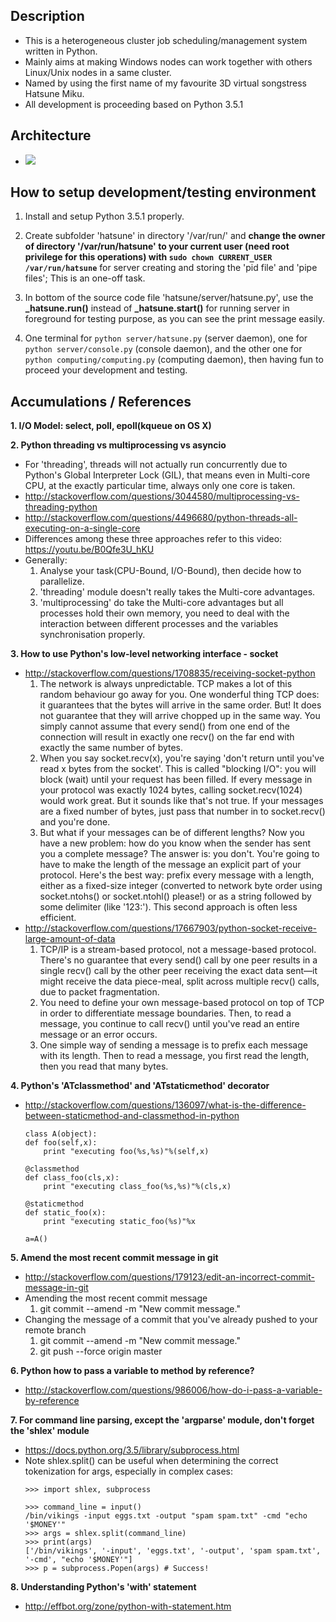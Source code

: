 ## Description
- This is a heterogeneous cluster job scheduling/management system written in Python.
- Mainly aims at making Windows nodes can work together with others Linux/Unix nodes in a same cluster.
- Named by using the first name of my favourite 3D virtual songstress Hatsune Miku.
- All development is proceeding based on Python 3.5.1

## Architecture
- <img src="hatsune.png"/>

## How to setup development/testing environment
1. Install and setup Python 3.5.1 properly.

2. Create subfolder 'hatsune' in directory '/var/run/' and **change the owner of directory '/var/run/hatsune' to your current user (need root privilege for this operations) with `sudo chown CURRENT_USER /var/run/hatsune`** for server creating and storing the 'pid file' and 'pipe files'; This is an one-off task.

3. In bottom of the source code file 'hatsune/server/hatsune.py', use the **_hatsune.run()** instead of **_hatsune.start()** for running server in foreground for testing purpose, as you can see the print message easily.

4. One terminal for `python server/hatsune.py` (server daemon), one for `python server/console.py` (console daemon), and the other one for `python computing/computing.py` (computing daemon), then having fun to proceed your development and testing.

## Accumulations / References
**1. I/O Model: select, poll, epoll(kqueue on OS X)**

**2. Python threading vs multiprocessing vs asyncio**
  - For 'threading', threads will not actually run concurrently due to Python's Global Interpreter Lock (GIL), that means even in Multi-core CPU, at the exactly particular time, always only one core is taken.
  - http://stackoverflow.com/questions/3044580/multiprocessing-vs-threading-python
  - http://stackoverflow.com/questions/4496680/python-threads-all-executing-on-a-single-core
  - Differences among these three approaches refer to this video: https://youtu.be/B0Qfe3U_hKU
  - Generally:
    1. Analyse your task(CPU-Bound, I/O-Bound), then decide how to parallelize.
    2. 'threading' module doesn't really takes the Multi-core advantages.
    3. 'multiprocessing' do take the Multi-core advantages but all processes hold their own memory, you need to deal with the interaction between different processes and the variables synchronisation properly.

**3. How to use Python's low-level networking interface - socket**
  - http://stackoverflow.com/questions/1708835/receiving-socket-python
    1. The network is always unpredictable. TCP makes a lot of this random behaviour go away for you. One wonderful thing TCP does: it guarantees that the bytes will arrive in the same order. But! It does not guarantee that they will arrive chopped up in the same way. You simply cannot assume that every send() from one end of the connection will result in exactly one recv() on the far end with exactly the same number of bytes.
    2. When you say socket.recv(x), you're saying 'don't return until you've read x bytes from the socket'. This is called "blocking I/O": you will block (wait) until your request has been filled. If every message in your protocol was exactly 1024 bytes, calling socket.recv(1024) would work great. But it sounds like that's not true. If your messages are a fixed number of bytes, just pass that number in to socket.recv() and you're done.
    3. But what if your messages can be of different lengths? Now you have a new problem: how do you know when the sender has sent you a complete message? The answer is: you don't. You're going to have to make the length of the message an explicit part of your protocol. Here's the best way: prefix every message with a length, either as a fixed-size integer (converted to network byte order using socket.ntohs() or socket.ntohl() please!) or as a string followed by some delimiter (like '123:'). This second approach is often less efficient.
  - http://stackoverflow.com/questions/17667903/python-socket-receive-large-amount-of-data
    1. TCP/IP is a stream-based protocol, not a message-based protocol. There's no guarantee that every send() call by one peer results in a single recv() call by the other peer receiving the exact data sent—it might receive the data piece-meal, split across multiple recv() calls, due to packet fragmentation.
    2. You need to define your own message-based protocol on top of TCP in order to differentiate message boundaries. Then, to read a message, you continue to call recv() until you've read an entire message or an error occurs.
    3. One simple way of sending a message is to prefix each message with its length. Then to read a message, you first read the length, then you read that many bytes.

**4. Python's 'ATclassmethod' and 'ATstaticmethod' decorator**
  - http://stackoverflow.com/questions/136097/what-is-the-difference-between-staticmethod-and-classmethod-in-python
    ```
    class A(object):
    def foo(self,x):
        print "executing foo(%s,%s)"%(self,x)

    @classmethod
    def class_foo(cls,x):
        print "executing class_foo(%s,%s)"%(cls,x)

    @staticmethod
    def static_foo(x):
        print "executing static_foo(%s)"%x    

    a=A()
    ```

**5. Amend the most recent commit message in git**
  - http://stackoverflow.com/questions/179123/edit-an-incorrect-commit-message-in-git
  - Amending the most recent commit message
    1. git commit --amend -m "New commit message."
  - Changing the message of a commit that you've already pushed to your remote branch
    1. git commit --amend -m "New commit message."
    2. git push --force origin master

**6. Python how to pass a variable to method by reference?**
  - http://stackoverflow.com/questions/986006/how-do-i-pass-a-variable-by-reference

**7. For command line parsing, except the 'argparse' module, don't forget the 'shlex' module**
  - https://docs.python.org/3.5/library/subprocess.html
  - Note shlex.split() can be useful when determining the correct tokenization for args, especially in complex cases:
    ```
    >>> import shlex, subprocess
    
    >>> command_line = input()
    /bin/vikings -input eggs.txt -output "spam spam.txt" -cmd "echo '$MONEY'"
    >>> args = shlex.split(command_line)
    >>> print(args)
    ['/bin/vikings', '-input', 'eggs.txt', '-output', 'spam spam.txt', '-cmd', "echo '$MONEY'"]
    >>> p = subprocess.Popen(args) # Success!
    ```

**8. Understanding Python's 'with' statement**
  - http://effbot.org/zone/python-with-statement.htm
